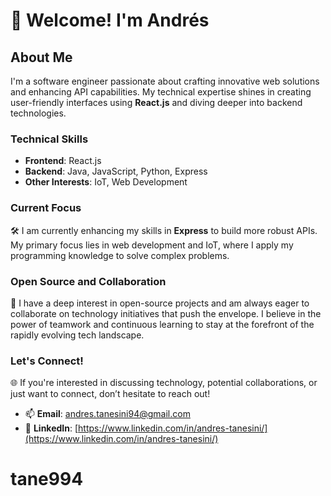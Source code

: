 # 👋 Welcome! I'm Andrés

## About Me

I'm a software engineer passionate about crafting innovative web solutions and enhancing API capabilities. My technical expertise shines in creating user-friendly interfaces using **React.js** and diving deeper into backend technologies.

### Technical Skills

- **Frontend**: React.js
- **Backend**: Java, JavaScript, Python, Express
- **Other Interests**: IoT, Web Development

### Current Focus

🛠️ I am currently enhancing my skills in **Express** to build more robust APIs. My primary focus lies in web development and IoT, where I apply my programming knowledge to solve complex problems.

### Open Source and Collaboration

🔗 I have a deep interest in open-source projects and am always eager to collaborate on technology initiatives that push the envelope. I believe in the power of teamwork and continuous learning to stay at the forefront of the rapidly evolving tech landscape.

### Let's Connect!

🌐 If you're interested in discussing technology, potential collaborations, or just want to connect, don’t hesitate to reach out!

- 📫 **Email**: [andres.tanesini94@gmail.com](mailto:andres.tanesini94@gmail.com)
- 🔗 **LinkedIn**: [https://www.linkedin.com/in/andres-tanesini/](https://www.linkedin.com/in/andres-tanesini/)

# tane994
